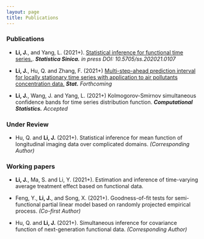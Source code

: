 ```yaml
---
layout: page
title: Publications
---
```







### Publications

* **Li, J.**, and Yang, L. (2021+). [Statistical inference for functional time series.](http://www3.stat.sinica.edu.tw/ss_newpaper/SS-2021-0107_na.pdf). _**Statistica Sinica.**_ _in press DOI: 10.5705/ss.202021.0107_

* **Li, J.**, Hu, Q. and Zhang, F. (2021+)   [Multi-step-ahead prediction interval for locally stationary 
time series with application to air pollutants concentration data.](https://onlinelibrary.wiley.com/doi/abs/10.1002/sta4.411) _**Stat.**_ _Forthcoming_

* **Li, J.**, Wang, J.  and Yang, L. (2021+) Kolmogorov-Smirnov simultaneous confidence bands for time series 
distribution function. _**Computational Statistics.**_ _Accepted_






### Under Review


* Hu, Q. and **Li, J.** (2021+). Statistical inference for mean function of longitudinal imaging data over complicated domains. _(Corresponding Author)_ 





### Working papers

* **Li, J.**, Ma, S. and Li, Y. (2021+). Estimation and inference of time-varying average treatment effect based on functional data. 
 
 
* Feng, Y., **Li, J.**,  and Song, X. (2021+). Goodness-of-fit tests for semi-functional partial linear model   based on randomly projected empirical process. _(Co-first Author)_
 

* Hu, Q. and **Li, J.** (2021+). Simultaneous inference for  covariance function of next-generation functional data. _(Corresponding Author)_ 
